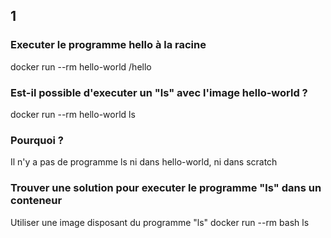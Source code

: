 ## 1
### Executer le programme hello à la racine
docker run --rm hello-world /hello

### Est-il possible d'executer un "ls" avec l'image hello-world ? 
docker run --rm hello-world ls
### Pourquoi ?
Il n'y a pas de programme ls ni dans hello-world, ni dans scratch


### Trouver une solution pour executer le programme "ls" dans un conteneur
Utiliser une image disposant du programme "ls"
docker run --rm bash ls

